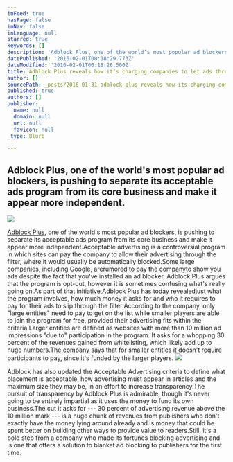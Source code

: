 ```yaml
---
inFeed: true
hasPage: false
inNav: false
inLanguage: null
starred: true
keywords: []
description: 'Adblock Plus, one of the world’s most popular ad blockers, is pushing to separate its acceptable ads program from its core business and make it appear more independent.'
datePublished: '2016-02-01T00:18:29.773Z'
dateModified: '2016-02-01T00:18:26.500Z'
title: Adblock Plus reveals how it’s charging companies to let ads through your ad blocker
author: []
sourcePath: _posts/2016-01-31-adblock-plus-reveals-how-its-charging-companies-to-let-ads.md
published: true
authors: []
publisher:
  name: null
  domain: null
  url: null
  favicon: null
_type: Blurb

---
```

## Adblock Plus, one of the world's most popular ad blockers, is pushing to separate its acceptable ads program from its core business and make it appear more independent.
![](https://the-grid-user-content.s3-us-west-2.amazonaws.com/e336318d-2848-4e50-a236-ecd3919ec657.jpg)

[Adblock Plus][0], one of the world's most popular ad blockers, is pushing to separate its acceptable ads program from its core business and make it appear more independent.Acceptable advertising is a controversial program in which sites can pay the company to allow their advertising through the filter, where it would usually be automatically blocked.Some large companies, including Google, are[rumored to pay the company][1]to show you ads despite the fact that you've installed an ad blocker. Adblock Plus argues that the program is opt-out, however it is sometimes confusing what's really going on.As part of that initiative,[Adblock Plus has today revealed][2]just what the program involves, how much money it asks for and who it requires to pay for their ads to slip through the filter.According to the company, only "large entities" need to pay to get on the list while smaller players are able to join the program for free, provided their advertising fits within the criteria.Larger entities are defined as websites with more than 10 million ad impressions "due to" participation in the program. It asks for a whopping 30 percent of the revenues gained from whitelisting, which likely add up to huge numbers.The company says that for smaller entities it doesn't require participants to pay, since it's funded by the larger players.
![](https://the-grid-user-content.s3-us-west-2.amazonaws.com/2ddb8afb-9208-44fe-a8f7-60b564043eee.png)

Adblock has also updated the Acceptable Advertising criteria to define what placement is acceptable, how advertising must appear in articles and the maximum size they may be, in an effort to increase transparency.The pursuit of transparency by Adblock Plus is admirable, though it's never going to be entirely impartial as it uses the money to fund its own business.The cut it asks for --- 30 percent of advertising revenue above the 10 million mark --- is a huge chunk of revenues from publishers who don't exactly have the money lying around already and is money that could be spent better on building other ways to provide value to readers.Still, it's a bold step from a company who made its fortunes blocking advertising and is one that offers a solution to blanket ad blocking to publishers for the first time.

[0]: https://adblockplus.org/
[1]: http://uk.businessinsider.com/google-microsoft-amazon-taboola-pay-adblock-plus-to-stop-blocking-their-ads-2015-2?r=US&IR=T
[2]: https://adblockplus.org/blog/acceptable-ads-evolves-transparency-too
